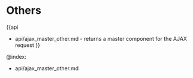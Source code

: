 Others
=======

{{api
- api/ajax_master_other.md - returns a master component for the AJAX request
}}

@index:
- api/ajax_master_other.md


